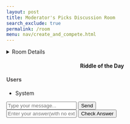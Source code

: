 ```yaml
---
layout: post 
title: Moderator's Picks Discussion Room
search_exclude: true
permalink: /room
menu: nav/create_and_compete.html
---
```


<link rel="stylesheet" href="{{site.baseurl}}/navigation/create_and_compete/riddle.css">

<details>
  <br>
  <summary>Room Details</summary>

  <a href="{{site.baseurl}}/moderation/rules_riddle/">Moderation Rules</a>

  <p>Discuss your rating and Moderator's rating/feedback with other curious readers!</p>

  <p>Room will consist of:</p>
  <ul>
    <li>Daily riddle which is optionally pinned to the top of our channel</li>
    <li>Answers will be posted at the end of the day</li>
    <li>Chat box where members of the channel can collaborate to solve the riddle</li>
    <li>AI which posts the answer if someone gets it, else posts the answer at the end of the day</li>
    <li>Profanity is censored</li>
  </ul>
</details>


<div id="riddle-container">
    <h4 style="text-align: center;">Riddle of the Day</h4>
    <p id="riddle-text"></p>
</div>

<div id="chat-container">
    <div id="chat-box"></div>
    <div id="users-list">
        <h4 style="color: #4A4848;" >Users</h4>
        <ul id="userList">
            <li>System</li>
        </ul>
    </div>
</div>

<div class="input-group">
    <input type="text" id="message-input" placeholder="Type your message...">
    <button id="send-button" onclick="sendMessage()">Send</button>
</div>

<div class="input-group">
    <input type="text" id="answer-input" placeholder="Enter your answer(with no extra characters)...">
    <button id="check-answer" onclick="checkAnswer()">Check Answer</button>
</div>

<script>
    const chatBox = document.getElementById('chat-box');
    const messageInput = document.getElementById('message-input');
    const answerInput = document.getElementById('answer-input');
    const userList = document.getElementById('userList');
    const riddleText = document.getElementById('riddle-text');
    const users = new Set(['System']);
    let username;
    let currentRiddle;

    function displayRiddle() {
        const riddles = [
            { question: "What has keys but can't open locks?", answer: "piano" },
            { question: "What has a head, a tail, but no body?", answer: "coin" },
            { question: "What comes once in a minute, twice in a moment, but never in a thousand years?", answer: "m" },
            { question: "I'm tall when I'm young, and I'm short when I'm old. What am I?", answer: "candle" },
            { question: "What has to be broken before you can use it?", answer: "egg" }
        ];
        const riddleIndex = new Date().getDate() % riddles.length;
        currentRiddle = riddles[riddleIndex];
        riddleText.textContent = currentRiddle.question;
    }

    function requestUsername() {
        while (true) {
            const enteredUsername = prompt("Enter your username:");
            if (enteredUsername && !users.has(enteredUsername)) {
                username = enteredUsername;
                addUser(username);
                displayMessage(`You have joined as ${username}.`, true);
                break;
            } else {
                alert("Username is taken or invalid. Please try again.");
            }
        }
    }

    function displayMessage(message, isSystem = false) {
        const messageElement = document.createElement('div');
        messageElement.classList.add('message', isSystem ? 'system-message' : 'user-message');
        messageElement.textContent = message;
        chatBox.appendChild(messageElement);
        chatBox.scrollTop = chatBox.scrollHeight;
    }

    function addUser(newUsername) {
        users.add(newUsername);
        const userItem = document.createElement('li');
        userItem.textContent = newUsername;
        userList.appendChild(userItem);
    }

    function sendMessage() {
        const messageText = messageInput.value.trim();
        if (messageText !== '') {
            displayMessage(`${username}: ${messageText}`);
            messageInput.value = '';
        }
    }

    function checkAnswer() {
        const userAnswer = answerInput.value.trim().toLowerCase();
        if (userAnswer === currentRiddle.answer) {
            displayMessage(`${username} got it right!`, true);
        } else {
            displayMessage(`${username} guessed wrong! Try again.`, true);
        }
        answerInput.value = '';
    }

    displayMessage("Welcome to the Riddle Room Chat!", true);
    requestUsername();
    displayRiddle();
</script>
